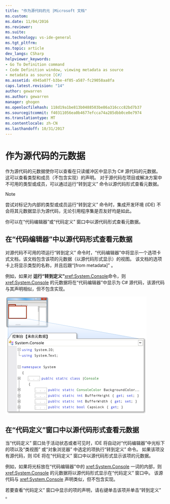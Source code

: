 ```yaml
---
title: "作为源代码的元 |Microsoft 文档"
ms.custom: 
ms.date: 11/04/2016
ms.reviewer: 
ms.suite: 
ms.technology: vs-ide-general
ms.tgt_pltfrm: 
ms.topic: article
dev_langs: CSharp
helpviewer_keywords:
- Go To Definition command
- Code Definition window, viewing metadata as source
- metadata as source [C#]
ms.assetid: 4945a07f-b3be-4f05-a587-fc29058aa8fa
caps.latest.revision: "14"
author: gewarren
ms.author: gewarren
manager: ghogen
ms.openlocfilehash: 118d19a1be813b0488503be86a316ccc82bd7b37
ms.sourcegitcommit: f40311056ea0b4677efcca74a285dbb0ce0e7974
ms.translationtype: MT
ms.contentlocale: zh-CN
ms.lasthandoff: 10/31/2017
---
```

# <a name="metadata-as-source"></a>作为源代码的元数据
作为源代码的元数据使你可以查看在只读缓冲区中显示为 C# 源代码的元数据。 这可以查看类型和成员（不包含实现）的声明。 对于源代码在项目或解决方案中不可用的类型或成员，可以通过运行“转到定义”  命令以源代码形式查看元数据。  
  
> [!NOTE]
>  尝试对标记为内部的类型或成员运行“转到定义”  命令时，集成开发环境 (IDE) 不会将其元数据显示为源代码，无论引用程序集是否友好均是如此。  
  
 你可以在“代码编辑器”或“代码定义”  窗口中以源代码形式查看元数据。  
  
## <a name="viewing-metadata-as-source-in-the-code-editor"></a>在“代码编辑器”中以源代码形式查看元数据  
 对源代码不可用的项运行“转到定义”  命令时，“代码编辑器”中将显示一个选项卡式文档，该文档包含该项的元数据（以源代码形式显示）的视图。 该文档的选项卡上将显示类型的名称，并且后跟“[from metadata]” 。  
  
 例如，如果对 **运行“转到定义”**<xref:System.Console>命令，则 <xref:System.Console> 的元数据将在“代码编辑器”中显示为 C# 源代码，该源代码与其声明相似，但不包含实现。  
  
 ![作为源代码的元](../csharp-ide/media/metadatasource.png "MetadataSource")  
  
## <a name="viewing-metadata-as-source-in-the-code-definition-window"></a>在“代码定义”窗口中以源代码形式查看元数据  
 当“代码定义”  窗口处于活动状态或者可见时，IDE 将自动对“代码编辑器”中光标下的项以及“类视图”  或“对象浏览器”  中选定的项执行“转到定义” 命令。 如果该项没有源代码，则 IDE 将在“代码定义”  窗口中以源代码形式显示该项的元数据。  
  
 例如，如果将光标放在“代码编辑器”中的 <xref:System.Console> 一词的内部，则 <xref:System.Console> 的元数据将以源代码形式显示在“代码定义”  窗口中。 该源代码与 <xref:System.Console> 声明类似，但不包含实现。  
  
 若要查看“代码定义”  窗口中显示的项的声明，请右键单击该项并单击“转到定义” 。